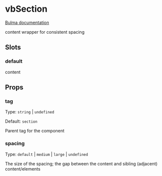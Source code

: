 # vbSection

[Bulma documentation](https://bulma.io/documentation/layout/section/)

content wrapper for consistent spacing

## Slots

### default

content

## Props

### tag

Type: `string` | `undefined`

Default: `section`

Parent tag for the component

### spacing

Type: `default` | `medium` | `large` | `undefined`

The size of the spacing; the gap between the content and sibling (adjacent) content/elements